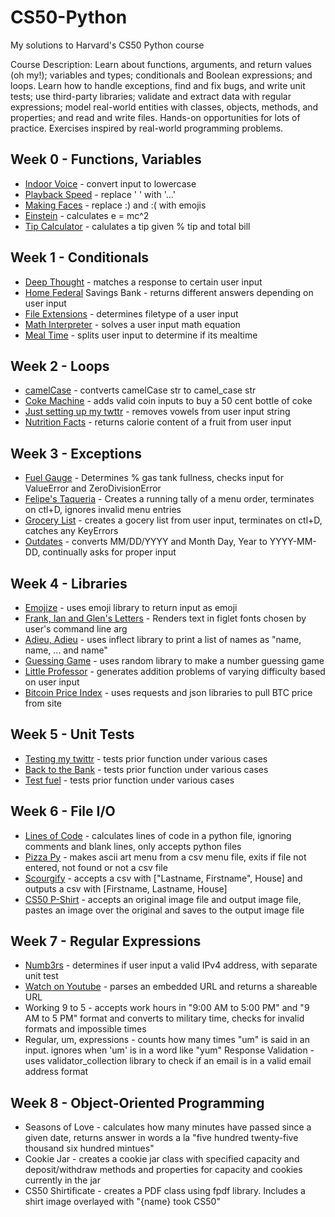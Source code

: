 # CS50-Python

My solutions to Harvard's CS50 Python course

Course Description: Learn about functions, arguments, and return values (oh my!); variables and types; conditionals and Boolean expressions; and loops. Learn how to handle exceptions, find and fix bugs, and write unit tests; use third-party libraries; validate and extract data with regular expressions; model real-world entities with classes, objects, methods, and properties; and read and write files. Hands-on opportunities for lots of practice. Exercises inspired by real-world programming problems.

## Week 0 - Functions, Variables

   - [Indoor Voice](https://github.com/peterhrncirik/CS50-Python/blob/main/Week%200%20-%20Functions%2C%20Variables/indoor.py) - convert input to lowercase
   - [Playback Speed](https://github.com/peterhrncirik/CS50-Python/blob/main/Week%200%20-%20Functions%2C%20Variables/playback.py) - replace ' ' with '...'
   - [Making Faces](https://github.com/peterhrncirik/CS50-Python/blob/main/Week%200%20-%20Functions%2C%20Variables/faces.py) - replace :) and :( with emojis
   - [Einstein](https://github.com/peterhrncirik/CS50-Python/blob/main/Week%200%20-%20Functions%2C%20Variables/einstein.py) - calculates e = mc^2
   - [Tip Calculator](https://github.com/peterhrncirik/CS50-Python/blob/main/Week%200%20-%20Functions%2C%20Variables/tip.py) - calulates a tip given % tip and total bill

## Week 1 - Conditionals

   - [Deep Thought](https://github.com/peterhrncirik/CS50-Python/blob/main/Week%201%20-%20Conditionals/deep.py) - matches a response to certain user input
   - [Home Federal](https://github.com/peterhrncirik/CS50-Python/blob/main/Week%201%20-%20Conditionals/bank.py) Savings Bank - returns different answers depending on user input
   - [File Extensions](https://github.com/peterhrncirik/CS50-Python/blob/main/Week%201%20-%20Conditionals/extensions.py) - determines filetype of a user input
   - [Math Interpreter](https://github.com/peterhrncirik/CS50-Python/blob/main/Week%201%20-%20Conditionals/interpreter.py) - solves a user input math equation
   - [Meal Time](https://github.com/peterhrncirik/CS50-Python/blob/main/Week%201%20-%20Conditionals/meal.py) - splits user input to determine if its mealtime

## Week 2 - Loops

   - [camelCase](https://github.com/peterhrncirik/CS50-Python/blob/main/Week%202%20-%20Loops/camel.py) - contverts camelCase str to camel_case str
   - [Coke Machine](https://github.com/peterhrncirik/CS50-Python/blob/main/Week%202%20-%20Loops/coke.py) - adds valid coin inputs to buy a 50 cent bottle of coke
   - [Just setting up my twttr](https://github.com/peterhrncirik/CS50-Python/blob/main/Week%202%20-%20Loops/twttr.py) - removes vowels from user input string
   - [Nutrition Facts](https://github.com/peterhrncirik/CS50-Python/blob/main/Week%202%20-%20Loops/nutrition.py) - returns calorie content of a fruit from user input

## Week 3 - Exceptions

   - [Fuel Gauge](https://github.com/peterhrncirik/CS50-Python/blob/main/Week%203%20-%20Exceptions/fuel.py) - Determines % gas tank fullness, checks input for ValueError and ZeroDivisionError
   - [Felipe's Taqueria](https://github.com/peterhrncirik/CS50-Python/blob/main/Week%203%20-%20Exceptions/taqueria.py) - Creates a running tally of a menu order, terminates on ctl+D, ignores invalid menu entries
   - [Grocery List](https://github.com/peterhrncirik/CS50-Python/blob/main/Week%203%20-%20Exceptions/grocery.py) - creates a gocery list from user input, terminates on ctl+D, catches any KeyErrors
   - [Outdates](https://github.com/peterhrncirik/CS50-Python/blob/main/Week%203%20-%20Exceptions/outdated.py) - converts MM/DD/YYYY and Month Day, Year to YYYY-MM-DD, continually asks for proper input

## Week 4 - Libraries

   - [Emojize](https://github.com/peterhrncirik/CS50-Python/blob/main/Week%204%20-%20Libraries/emojize.py) - uses emoji library to return input as emoji
   - [Frank, Ian and Glen's Letters](https://github.com/peterhrncirik/CS50-Python/blob/main/Week%204%20-%20Libraries/figlet.py) - Renders text in figlet fonts chosen by user's command line arg
   - [Adieu, Adieu](https://github.com/peterhrncirik/CS50-Python/blob/main/Week%204%20-%20Libraries/adieu.py) - uses inflect library to print a list of names as "name, name, ... and name"
   - [Guessing Game](https://github.com/peterhrncirik/CS50-Python/blob/main/Week%204%20-%20Libraries/game.py) - uses random library to make a number guessing game
   - [Little Professor](https://github.com/peterhrncirik/CS50-Python/blob/main/Week%204%20-%20Libraries/professor.py) - generates addition problems of varying difficulty based on user input
   - [Bitcoin Price Index](https://github.com/peterhrncirik/CS50-Python/blob/main/Week%204%20-%20Libraries/bitcoin.py) - uses requests and json libraries to pull BTC price from site

## Week 5 - Unit Tests

   - [Testing my twittr](https://github.com/peterhrncirik/CS50-Python/tree/main/Week%205%20-%20Unit%20Tests/test_twttr) - tests prior function under various cases
   - [Back to the Bank](https://github.com/peterhrncirik/CS50-Python/tree/main/Week%205%20-%20Unit%20Tests/test_bank) - tests prior function under various cases
   - [Test fuel](https://github.com/peterhrncirik/CS50-Python/tree/main/Week%205%20-%20Unit%20Tests/test_fuel) - tests prior function under various cases
   
## Week 6 - File I/O

   - [Lines of Code](https://github.com/peterhrncirik/CS50-Python/blob/main/Week%206%20-%20File%20IO/lines.py) - calculates lines of code in a python file, ignoring comments and blank lines, only accepts python files
   - [Pizza Py](https://github.com/peterhrncirik/CS50-Python/blob/main/Week%206%20-%20File%20IO/pizza.py) - makes ascii art menu from a csv menu file, exits if file not entered, not found or not a csv file
   - [Scourgify](https://github.com/peterhrncirik/CS50-Python/blob/main/Week%206%20-%20File%20IO/scourgify.py) - accepts a csv with ["Lastname, Firstname", House] and outputs a csv with [Firstname, Lastname, House]
   - [CS50 P-Shirt](https://github.com/peterhrncirik/CS50-Python/blob/main/Week%206%20-%20File%20IO/shirt.py) - accepts an original image file and output image file, pastes an image over the original and saves to the output image file

## Week 7 - Regular Expressions

   - [Numb3rs](https://github.com/peterhrncirik/CS50-Python/tree/main/Week%207%20-%20Regular%20Expressions/numb3rs) - determines if user input a valid IPv4 address, with separate unit test
   - [Watch on Youtube](https://github.com/peterhrncirik/CS50-Python/tree/main/Week%207%20-%20Regular%20Expressions/watch) - parses an embedded URL and returns a shareable URL
   - Working 9 to 5 - accepts work hours in "9:00 AM to 5:00 PM" and "9 AM to 5 PM" format and converts to military time, checks for invalid formats and impossible times
   - Regular, um, expressions - counts how many times "um" is said in an input. ignores when 'um' is in a word like "yum"
    Response Validation - uses validator_collection library to check if an email is in a valid email address format

## Week 8 - Object-Oriented Programming

   - Seasons of Love - calculates how many minutes have passed since a given date, returns answer in words a la "five hundred twenty-five thousand six hundred mintues"
   - Cookie Jar - creates a cookie jar class with specified capacity and deposit/withdraw methods and properties for capacity and cookies currently in the jar
   - CS50 Shirtificate - creates a PDF class using fpdf library. Includes a shirt image overlayed with "{name} took CS50"
